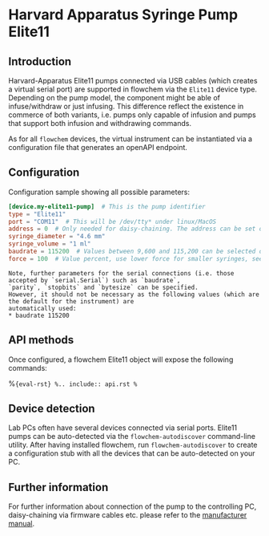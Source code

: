 # Harvard Apparatus Syringe Pump Elite11

## Introduction
Harvard-Apparatus Elite11 pumps connected via USB cables (which creates a virtual serial port) are supported in flowchem
via the `Elite11` device type.
Depending on the pump model, the component might be able of infuse/withdraw or just infusing.
This difference reflect the existence in commerce of both variants, i.e. pumps only capable of infusion and pumps that
support both infusion and withdrawing commands.

As for all `flowchem` devices, the virtual instrument can be instantiated via a configuration file that generates an
openAPI endpoint.


## Configuration
Configuration sample showing all possible parameters:

```toml
[device.my-elite11-pump]  # This is the pump identifier
type = "Elite11"
port = "COM11"  # This will be /dev/tty* under linux/MacOS
address = 0  # Only needed for daisy-chaining. The address can be set on the pump, see manufacturer manual.
syringe_diameter = "4.6 mm"
syringe_volume = "1 ml"
baudrate = 115200  # Values between 9,600 and 115,200 can be selected on the pump! (115200 assumed if not specified)
force = 100  # Value percent, use lower force for smaller syringes, see manual.
```

```{note} Serial connection parameters
Note, further parameters for the serial connections (i.e. those accepted by `serial.Serial`) such as `baudrate`,
`parity`, `stopbits` and `bytesize` can be specified.
However, it should not be necessary as the following values (which are the default for the instrument) are
automatically used:
* baudrate 115200
```

## API methods
Once configured, a flowchem Elite11 object will expose the following commands:

%```{eval-rst}
%.. include:: api.rst
%```

## Device detection
Lab PCs often have several devices connected via serial ports.
Elite11 pumps can be auto-detected via the `flowchem-autodiscover` command-line utility.
After having installed flowchem, run `flowchem-autodiscover` to create a configuration stub with all the devices that
can be auto-detected on your PC.

## Further information
For further information about connection of the pump to the controlling PC, daisy-chaining via firmware cables etc.
please refer to the [manufacturer manual](./elite11_manual.pdf).
